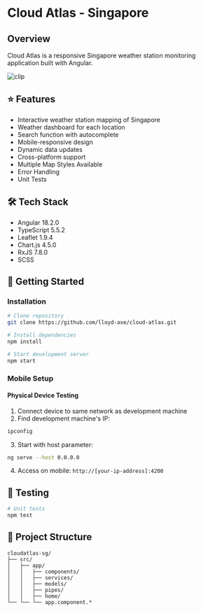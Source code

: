 # Cloud Atlas - Singapore

## Overview
Cloud Atlas is a responsive Singapore weather station monitoring application built with Angular.

![clip](https://github.com/user-attachments/assets/2cd428ef-18d2-4e67-8b0e-6e0ca0c560fa)

## ⭐ Features

- Interactive weather station mapping of Singapore
- Weather dashboard for each location
- Search function with autocomplete
- Mobile-responsive design
- Dynamic data updates
- Cross-platform support
- Multiple Map Styles Available
- Error Handling
- Unit Tests

## 🛠️ Tech Stack

- Angular 18.2.0
- TypeScript 5.5.2
- Leaflet 1.9.4
- Chart.js 4.5.0
- RxJS 7.8.0
- SCSS

## 🚀 Getting Started

### Installation

```bash
# Clone repository
git clone https://github.com/lloyd-axe/cloud-atlas.git

# Install dependencies
npm install

# Start development server
npm start
```

### Mobile Setup

#### Physical Device Testing

1. Connect device to same network as development machine
2. Find development machine's IP:

```bash
ipconfig
```

3. Start with host parameter:

```bash
ng serve --host 0.0.0.0
```

4. Access on mobile: `http://[your-ip-address]:4200`

## 🧪 Testing

```bash
# Unit tests
npm test
```

## 📁 Project Structure

```
cloudatlas-sg/
├── src/
│   ├── app/
│   │   ├── components/
│   │   ├── services/
│   │   ├── models/
│   │   ├── pipes/
│   │   ├── home/
└── └── └── app.component.*

```
